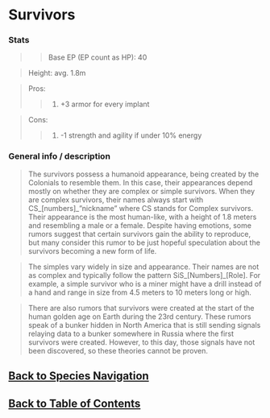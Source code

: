 #   Survivors

### Stats
>   >   Base EP (EP count as HP):    40

>   Height:     avg. 1.8m

>   Pros:
>>1.    +3 armor for every implant

>   Cons:
>>1.    -1 strength and agility if under 10% energy

### General info / description
>   The survivors possess a humanoid appearance, being created by the Colonials to resemble them. In this case, their appearances depend mostly on whether they are complex or simple survivors. When they are complex survivors, their names always start with CS_[numbers]_”nickname” where CS stands for Complex survivors. Their appearance is the most human-like, with a height of 1.8 meters and resembling a male or a female. Despite having emotions, some rumors suggest that certain survivors gain the ability to reproduce, but many consider this rumor to be just hopeful speculation about the survivors becoming a new form of life.

>   The simples vary widely in size and appearance. Their names are not as complex and typically follow the pattern SiS_[Numbers]_[Role]. For example, a simple survivor who is a miner might have a drill instead of a hand and range in size from 4.5 meters to 10 meters long or high.

>   There are also rumors that survivors were created at the start of the human golden age on Earth during the 23rd century. These rumors speak of a bunker hidden in North America that is still sending signals relaying data to a bunker somewhere in Russia where the first survivors were created. However, to this day, those signals have not been discovered, so these theories cannot be proven. 
<!--End of the file-->
##  [Back to Species Navigation](SpeciesNavigation.md)
##  [Back to Table of Contents](../TableOfContents.md)